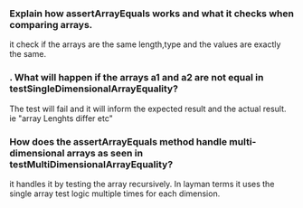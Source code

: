 ### Explain how assertArrayEquals works and what it checks when comparing arrays.
it check if the arrays are the same length,type and the values are exactly the same.
### . What will happen if the arrays a1 and a2 are not equal in testSingleDimensionalArrayEquality?

The test will fail and it will inform the expected result and the actual result. ie "array Lenghts differ etc"

### How does the assertArrayEquals method handle multi-dimensional arrays as seen in testMultiDimensionalArrayEquality?

it handles it by testing the array recursively. In layman terms it uses the single array test logic multiple times for each dimension.
